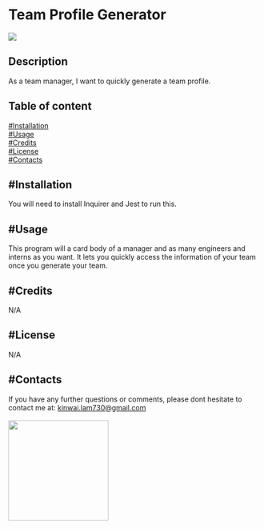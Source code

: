 # Team Profile Generator
<img src="https://img.shields.io/badge/Made%20with-NodeJS%20%26%20Class%20Constructor-blue">

## Description
As a team manager, I want to quickly generate a team profile.
## Table of content
[#Installation](#Installation)<br>
[#Usage](#Usage)<br>
[#Credits](#Credits)<br>
[#License](#License)<br>
[#Contacts](#Contacts)
## #Installation
You will need to install Inquirer and Jest to run this.
## #Usage
This program will a card body of a manager and as many engineers and interns as you want. It lets you quickly access the information of your team once you generate your team.
## #Credits
N/A
## #License
N/A
## #Contacts
If you have any further questions or comments, please dont hesitate to contact me at: <kinwai.lam730@gmail.com>
<br><br>
<img src="https://avatars2.githubusercontent.com/u/58892198?v=4" width="200"><br>